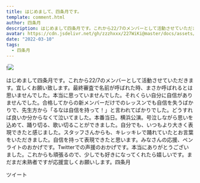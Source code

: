 ```yaml
---
title: はじめまして、四条月です。
template: comment.html
author: 四条月
description: はじめまして四条月です。これから22/7のメンバーとして活動させていただきます。宜しくお願い致します。最終審査で名前が呼ばれた時、まさか呼ばれるとは思いませんでした。本当に思っていませんでした。それく...
avatar: https://cdn.jsdelivr.net/gh/zzzhxxx/227WiKi@master/docs/assets/photo/avatar/luna.jpg
date: "2022-03-10"
tags:
  - 四条月
---
```


!![](https://cdn.jsdelivr.net/gh/227WiKi/227WiKi-image@master/blog-image/luna-2022-03-10_1.jpg)


﻿はじめまして四条月です。これから22/7のメンバーとして活動させていただきます。宜しくお願い致します。最終審査で名前が呼ばれた時、まさか呼ばれるとは思いませんでした。本当に思っていませんでした。それくらい自分に自信がありませんでした。合格してからの新メンバーだけでのレッスンでも自信を失うばかりで、先生方から「るなは自信を持って！」と言われてばかりでした。どうすれば良いか分からなくて泣いてました。本番当日。横浜公演。号泣しながら思いを込めて、踊り切る、歌い切ることができました。自分でも、いつもより大きく表現できたと感じました。スタッフさんからも、キレッキレで踊れていたとお言葉をいただきました。自信を持って表現できたと思います。みなさんの応援、ペンライトのおかげです。Twitterでの声援のおかげです。本当にありがとうございました。これからも頑張るので、少しでも好きになってくれたら嬉しいです。まだまだ未熟者ですが応援宜しくお願いします。四条月


ツイート



